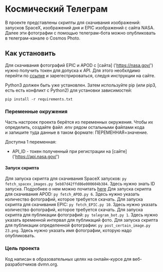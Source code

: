 # Космический Телеграм
В проекте представлены скрипты для скачивания изображений: запусков SpaceX, изображений дня и EPIC изображений с сайта NASA. Далее эти фотографии с помощью телеграм-бота можно опубликовать в телеграм-канале о Cosmos Photo.


## Как установить
Для скачивания фотографий EPIC и APOD с [сайта] ('https://nasa.gov/') нужно получить токен для допуска к API.
Для этого необхлдимо перейти по [ссылке]('https://api.nasa.gov/')  и зарегестрироваться, следуя инструкции на сайте.

Python3 должен быть уже установлен. Затем используйте pip (или pip3, есть есть конфликт с Python2) для установки зависимостей:

`pip install -r requirements.txt`

### Переменные окружения
Часть настроек проекта берётся из переменных окружения. Чтобы их определить, создайте файл .env рядом остальными файлами кода  
и запишите туда данные в таком формате: ПЕРЕМЕННАЯ=значение.

Доступна 1 переменная:
* API_ID - токен полученный при регистрации на [сайте] ('https://api.nasa.gov/')


#### Запуск скрипта
Для запуска скрипта для скачивания SpaceX запусков: `py fetch_spacex_images.py 5eb87d42ffd86e000604b384`. Здесь нужно знать ID запуска. Подробнее о нем можно почитать [here]('https://github.com/r-spacex/SpaceX-API/blob/master/docs/launches/v5/all.md')
Для запуска скрипта для скачивания APOD: `py fetch_APOD.py 6`. Здесь нужно указать количество фотографий, которое требуется скачать.
Для запуска скрипта для скачивания EPIC: `py fetch_EPIC.py 10`. Здесь нужно указать количество фотографий, которое требуется скачать.
Для запуска скрипта для публикации фотографий: `py telegram_bot.py 1`. Здесь нужно указать временной интервал для публикаций фото.
Для запуска скрипта для публикации определенной фотографии: `py post_certain_image.py 23.png`. Здесь нужно указать имя фотографии, которую надо опубликовать.


### Цель проекта
Код написан в образовательных целях на онлайн-курсе для веб-разработчиков dvmn.org.